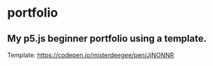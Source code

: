 # portfolio
## My p5.js beginner portfolio using a template. 
Template: https://codepen.io/misterdeegee/pen/JjNONNR
